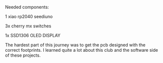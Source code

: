 Needed components:


1 xiao rp2040 seediuno

3x cherry mx switches

1x SSD1306 OLED DISPLAY


The hardest part of this journey was to get the pcb designed with the correct footprints. I learned quite a lot about this club and the software side of these projects.
